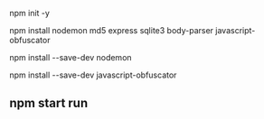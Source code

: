 
npm init -y 

npm install nodemon md5 express sqlite3 body-parser javascript-obfuscator

npm install --save-dev nodemon

npm install --save-dev javascript-obfuscator

npm start run
----------------
<!--Obfuscate a js file:
cd node-modules/bin/javascript-obfuscator/ client/js/onsubmit-event.js
